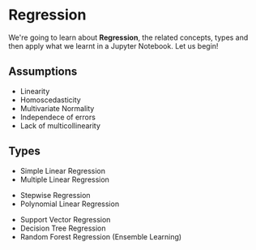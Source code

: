 # Regression

We're going to learn about **Regression**, the related concepts, types and then apply what we learnt in a Jupyter Notebook.
Let us begin!

## Assumptions

- Linearity
- Homoscedasticity
- Multivariate Normality
- Independece of errors
- Lack of multicollinearity

## Types
- Simple Linear Regression
- Multiple Linear Regression
 * Stepwise Regression
 * Polynomial Linear Regression
- Support Vector Regression
- Decision Tree Regression
- Random Forest Regression (Ensemble Learning)
